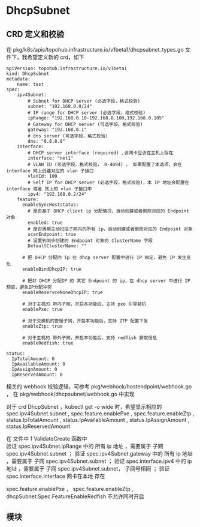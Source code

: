 # DhcpSubnet

## CRD 定义和校验

在 pkg/k8s/apis/topohub.infrastructure.io/v1beta1/dhcpsubnet_types.go 文件下，我希望定义新的 crd，如下 

```
apiVersion: topohub.infrastructure.io/v1beta1
kind: DhcpSubnet
metadata:
    name: test
spec:
    ipv4Subnet:
        # Subnet for DHCP server (必选字段，格式校验)
        subnet: "192.168.0.0/24"
        # IP range for DHCP server (必选字段，格式校验)
        ipRange: "192.168.0.10-192.168.0.100,192.168.0.105"
        # Gateway for DHCP server (可选字段，格式校验)
        gateway: "192.168.0.1"
        # dns server (可选字段，格式校验)
        dns: "8.8.8.8"
    interface:
        # DHCP server interface (required) ,该网卡应该在主机上存在
        interface: "net1"
        # VLAN ID (可选字段，格式校验， 0-4094) ， 如果配置了本选项，会在 interface 网上创建对应的 vlan 子接口
        vlanId: 100
        # Self IP for DHCP server (必选字段，格式校验)，本 IP 地址会配置在 interface 或者 其上的 vlan 子接口中
        ipv4: "192.168.0.2/24"
    feature:
      enableSyncHoststatus:
        # 是否基于 DHCP client ip 分配情况，自动创建或者删除对应的 Endpoint 对象 
        enabled: true
        # 是否周期主动扫描子网内的所有 ip，自动创建或者删除对应的 Endpoint 对象 
        scanEndpoint: true
        # 设置到同步创建的 Endpoint 对象的 ClusterName 字段
        DefaultClusterName: ""

      # 把 DHCP 分配的 ip 在 dhcp server 配置中进行 IP 绑定，避免 IP 发生变化
      enableBindDhcpIP: true

      # 把非 DHCP 分配IP 的 其它 Endpoint 的 ip，在 dhcp server 中进行 IP 预留，避免IP分配冲突
      enableReservceNoneDhcpIP: true

      # 对于主机的 带内子网，开启本功能后，支持 pxe 引导装机
      enablePxe: true

      # 对于交换机的管理子网，开启本功能后，支持 ZTP 配置下发
      enableZtp: true

      # 对于主机的 带外子网，开启本功能后，支持 redfish 获取信息
      enableRedfish: true

status:
  IpTotalAmount: 0
  IpAvailableAmount: 0
  IpAssignAmount: 0
  IpReservedAmount: 0

```

相关的 webhook 校验逻辑，可参考 pkg/webhook/hostendpoint/webhook.go ， 在 pkg/webhook/dhcpsubnet/webhook.go 中实现

对于 crd DhcpSubnet ，kubectl get -o wide 时，希望显示相应的 spec.ipv4Subnet.subnet , spec.feature.enablePxe , spec.feature.enableZtp , status.IpTotalAmount , status.IpAvailableAmount , status.IpAssignAmount , status.IpReservedAmount

在  文件中 
1 ValidateCreate 函数中  
验证 spec.ipv4Subnet.ipRange 中的 所有 ip 地址 ，需要属于 子网 spec.ipv4Subnet.subnet ； 
验证 spec.ipv4Subnet.gateway 中的 所有 ip 地址 ，需要属于 子网 spec.ipv4Subnet.subnet ； 
验证 spec.interface.ipv4 中的 ip 地址 ，需要属于 子网 spec.ipv4Subnet.subnet， 子网号相同 ； 
验证 spec.interface.interface 网卡在本地 存在


spec.feature.enablePxe ， spec.feature.enableZtp , dhcpSubnet.Spec.FeatureEnableRedfish 不允许同时开启

## 模块

